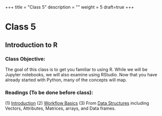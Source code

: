 +++
title = "Class 5"
description = ""
weight = 5
draft=true
+++

# Class 5

## Introduction to R

### Class Objective:

The goal of this class is to get you familiar to using R. While we will be Jupyter notebooks, we will also examine using RStudio. Now that you have already started with Python, many of the concepts will map.

### Readings (To be done before class):
(1) [Introduction](http://r4ds.had.co.nz/introduction.html)
(2) [Workflow Basics](http://r4ds.had.co.nz/workflow-basics.html)
(3) From [Data Structures](http://adv-r.had.co.nz/Data-structures.html) including Vectors, Attributes,
Matrices, arrays, and Data frames.
